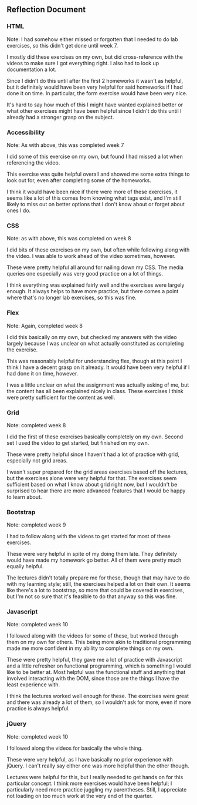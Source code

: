 ## Reflection Document

### HTML

Note: I had somehow either missed or forgotten that I needed to do lab exercises,
so this didn't get done until week 7.

I mostly did these exercises on my own, but did cross-reference with the videos
to make sure I got everything right. I also had to look up documentation a lot.

Since I didn't do this until after the first 2 homeworks it wasn't as helpful,
but it definitely would have been very helpful for said homeworks if I had done it on time.
In particular, the form exercise would have been very nice.

It's hard to say how much of this I might have wanted explained better
or what other exercises might have been helpful since I didn't do this
until I already had a stronger grasp on the subject.

### Accessibility

Note: As with above, this was completed week 7

I did some of this exercise on my own, but found I had missed a lot when referencing the video.

This exercise was quite helpful overall and showed me some extra things to look out for,
even after completing some of the homeworks.

I think it would have been nice if there were more of these exercises, it seems like
a lot of this comes from knowing what tags exist, and I'm still likely to miss out
on better options that I don't know about or forget about ones I do.


### CSS

Note: as with above, this was completed on week 8

I did bits of these exercises on my own, but often while following along with the video.
I was able to work ahead of the video sometimes, however.

These were pretty helpful all around for nailing down my CSS. The media queries one especially
was very good practice on a lot of things.

I think everything was explained fairly well and the exercises were largely enough.
It always helps to have more practice, but there comes a point where that's no longer
lab exercises, so this was fine.

### Flex

Note: Again, completed week 8

I did this basically on my own, but checked my answers with the video largely because I was 
unclear on what actually constituted as completing the exercise.

This was reasonably helpful for understanding flex, though at this point I think I have
a decent grasp on it already. It would have been very helpful if I had done it on time, 
however.

I was a little unclear on what the assignment was actually asking of me, but the content has
all been explained nicely in class. These exercises I think were pretty sufficient for the
content as well.

### Grid
Note: completed week 8

I did the first of these exercises basically completely on my own. Second set I used the video
to get started, but finished on my own.

These were pretty helpful since I haven't had a lot of practice with grid, especially not grid 
areas.

I wasn't super prepared for the grid areas exercises based off the lectures, but the exercises
alone were very helpful for that. The exercises seem sufficient based on what I know about grid
right now, but I wouldn't be surprised to hear there are more advanced features that I would be
happy to learn about.

### Bootstrap
Note: completed week 9

I had to follow along with the videos to get started for most of these exercises.

These were very helpful in spite of my doing them late. They definitely would have made my
homework go better. All of them were pretty much equally helpful.

The lectures didn't totally prepare me for these, though that may have to do with my learning 
style; still, the exercises helped a lot on their own. It seems like there's a lot to 
bootstrap, so more that could be covered in exercises, but I'm not so sure that it's feasible
to do that anyway so this was fine.

### Javascript
Note: completed week 10

I followed along with the videos for some of these, but worked through them on my own for others. This being more akin to traditional programming made me more confident in my ability to complete things on my own.

These were pretty helpful, they gave me a lot of practice with Javascript and a little refresher on functional programming, which is something I would like to be better at. Most helpful was the functional stuff and anything that involved interacting with the DOM, since those are the things I have the least experience with.

I think the lectures worked well enough for these. The exercises were great and there was already a lot of them, so I wouldn't ask for more, even if more practice is always helpful.

### jQuery
Note: completed week 10

I followed along the videos for basically the whole thing.

These were very helpful, as I have basically no prior experience with jQuery. I can't really say either one was more helpful than the other though.

Lectures were helpful for this, but I really needed to get hands on for this particular concept. I think more exercises would have been helpful; I particularly need more practice juggling my parentheses. Still, I appreciate not loading on too much work at the very end of the quarter.